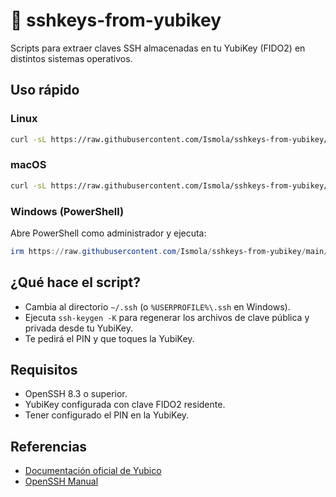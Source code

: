 # 🔑 sshkeys-from-yubikey

Scripts para extraer claves SSH almacenadas en tu YubiKey (FIDO2) en distintos sistemas operativos.

## Uso rápido

### Linux

```bash
curl -sL https://raw.githubusercontent.com/Ismola/sshkeys-from-yubikey/main/extract-sshkey-linux.sh | bash
```

### macOS

```bash
curl -sL https://raw.githubusercontent.com/Ismola/sshkeys-from-yubikey/main/extract-sshkey-macos.sh | bash
```

### Windows (PowerShell)

Abre PowerShell como administrador y ejecuta:

```powershell
irm https://raw.githubusercontent.com/Ismola/sshkeys-from-yubikey/main/extract-sshkey-windows.ps1 | iex
```

## ¿Qué hace el script?

- Cambia al directorio `~/.ssh` (o `%USERPROFILE%\.ssh` en Windows).
- Ejecuta `ssh-keygen -K` para regenerar los archivos de clave pública y privada desde tu YubiKey.
- Te pedirá el PIN y que toques la YubiKey.

## Requisitos

- OpenSSH 8.3 o superior.
- YubiKey configurada con clave FIDO2 residente.
- Tener configurado el PIN en la YubiKey.

## Referencias

- [Documentación oficial de Yubico](https://support.yubico.com/hc/en-us/articles/360016649039-Using-Your-YubiKey-with-SSH)
- [OpenSSH Manual](https://man.openbsd.org/ssh-keygen)
